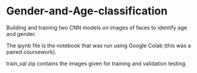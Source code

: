 # Gender-and-Age-classification
Building and training two CNN models on images of faces to identify age and gender.

The ipynb file is the notebook that was run using Google Colab (this was a paired coursework).

train_val zip contains the images given for training and validation testing.
